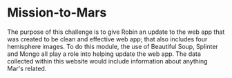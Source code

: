 # Mission-to-Mars
The purpose of this challenge is to give Robin an update to the web app that was created to be clean and effective web app; that also includes four hemisphere images. To do this module, the use of Beautiful Soup, Splinter and Mongo all play a role into helping update the web app. The data collected within this website would include information about anything Mar's related.  
